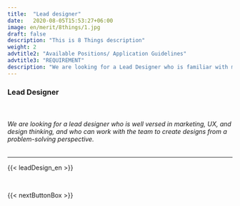 ```yaml
---
title:  "Lead designer"
date:   2020-08-05T15:53:27+06:00
image: en/merit/8things/1.jpg
draft: false
description: "This is 8 Things description"
weight: 2
advtitle2: "Available Positions/ Application Guidelines"
advtitle3: "REQUIREMENT"
description: "We are looking for a Lead Designer who is familiar with marketing, UX, and design thinking, and can work with the team to create designs from a problem-solving perspective."
---
```


### **Lead Designer**
&nbsp;
###### We are looking for a lead designer who is well versed in marketing, UX, and design thinking, and who can work with the team to create designs from a problem-solving perspective.
---
{{< leadDesign_en >}}

&nbsp;

{{< nextButtonBox >}}

